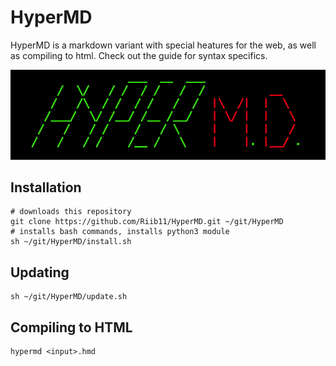 # HyperMD

HyperMD is a markdown variant with special heatures for the web, as well as compiling to html. Check out the guide for syntax specifics.

![](hypermd.png)

## Installation

    # downloads this repository
    git clone https://github.com/Riib11/HyperMD.git ~/git/HyperMD
    # installs bash commands, installs python3 module
    sh ~/git/HyperMD/install.sh

## Updating

    sh ~/git/HyperMD/update.sh

## Compiling to HTML

    hypermd <input>.hmd